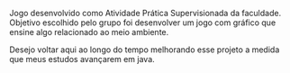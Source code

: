 Jogo desenvolvido como Atividade Prática Supervisionada da faculdade.
Objetivo escolhido pelo grupo foi desenvolver um jogo com gráfico que ensine algo relacionado ao meio ambiente.

Desejo voltar aqui ao longo do tempo melhorando esse projeto a medida que meus estudos avançarem em java.
 
